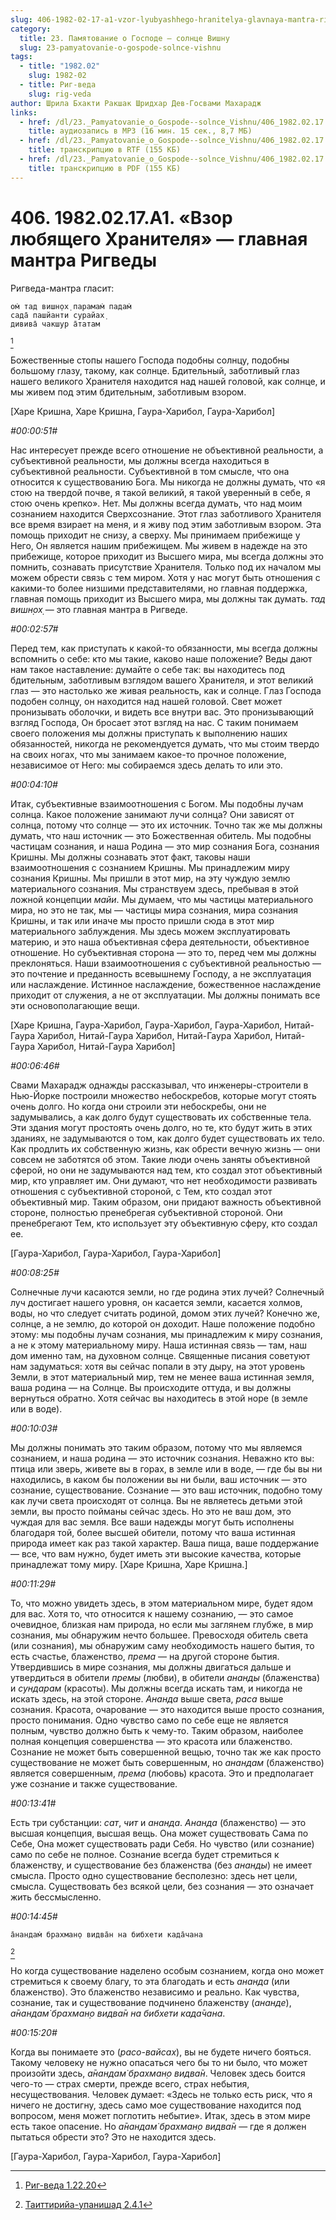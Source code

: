 ```yaml
---
slug: 406-1982-02-17-a1-vzor-lyubyashhego-hranitelya-glavnaya-mantra-rigvedy
category:
  title: 23. Памятование о Господе — солнце Вишну
  slug: 23-pamyatovanie-o-gospode-solnce-vishnu
tags:
  - title: "1982.02"
    slug: 1982-02
  - title: Риг-веда
    slug: rig-veda
author: Шрила Бхакти Ракшак Шридхар Дев-Госвами Махарадж
links:
  - href: /dl/23._Pamyatovanie_o_Gospode--solnce_Vishnu/406_1982.02.17.A1_SridharMj_Vzor_lyubyawego_Hranitelya-glavnaya_mantra_Rigvedy.mp3
    title: аудиозапись в MP3 (16 мин. 15 сек., 8,7 МБ)
  - href: /dl/23._Pamyatovanie_o_Gospode--solnce_Vishnu/406_1982.02.17.A1_SridharMj_Vzor_lyubyawego_Hranitelya-glavnaya_mantra_Rigvedy.rtf
    title: транскрипцию в RTF (155 КБ)
  - href: /dl/23._Pamyatovanie_o_Gospode--solnce_Vishnu/406_1982.02.17.A1_SridharMj_Vzor_lyubyawego_Hranitelya-glavnaya_mantra_Rigvedy.pdf
    title: транскрипцию в PDF (155 КБ)
---
```


# 406. 1982.02.17.A1. «Взор любящего Хранителя» — главная мантра Ригведы

Ригведа-мантра гласит:

    ом̇ тад вишн̣ох̣ парамам̇ падам̇
    сада̄ пашйанти сурайах̣
    дивива̄ чакшур а̄татам
[^_ftn1]

Божественные стопы нашего Господа подобны солнцу, подобны большому глазу, такому, как солнце. Бдительный, заботливый глаз нашего великого Хранителя находится над нашей головой, как солнце, и мы живем под этим бдительным, заботливым взором.

[Харе Кришна, Харе Кришна, Гаура-Харибол, Гаура-Харибол]

*#00:00:51#*

Нас интересует прежде всего отношение не объективной реальности, а субъективной реальности, мы должны всегда находиться в субъективной реальности. Субъективной в том смысле, что она относится к существованию Бога. Мы никогда не должны думать, что «я стою на твердой почве, я такой великий, я такой уверенный в себе, я стою очень крепко». Нет. Мы должны всегда думать, что над моим сознанием находится Сверхсознание. Этот глаз заботливого Хранителя все время взирает на меня, и я живу под этим заботливым взором. Эта помощь приходит не снизу, а сверху. Мы принимаем прибежище у Него, Он является нашим прибежищем. Мы живем в надежде на это прибежище, которое приходит из Высшего мира, мы всегда должны это помнить, сознавать присутствие Хранителя. Только под их началом мы можем обрести связь с тем миром. Хотя у нас могут быть отношения с какими-то более низшими представителями, но главная поддержка, главная помощь приходит из Высшего мира, мы должны так думать. *тад вишн̣ох̣* — это главная мантра в Ригведе.

*#00:02:57#*

Перед тем, как приступать к какой-то обязанности, мы всегда должны вспомнить о себе: кто мы такие, каково наше положение? Веды дают нам такое наставление: думайте о себе так: вы находитесь под бдительным, заботливым взглядом вашего Хранителя, и этот великий глаз — это настолько же живая реальность, как и солнце. Глаз Господа подобен солнцу, он находится над нашей головой. Свет может пронизывать оболочки, и видеть все внутри вас. Это пронизывающий взгляд Господа, Он бросает этот взгляд на нас. С таким понимаем своего положения мы должны приступать к выполнению наших обязанностей, никогда не рекомендуется думать, что мы стоим твердо на своих ногах, что мы занимаем какое-то прочное положение, независимое от Него: мы собираемся здесь делать то или это.

*#00:04:10#*

Итак, субъективные взаимоотношения с Богом. Мы подобны лучам солнца. Какое положение занимают лучи солнца? Они зависят от солнца, потому что солнце — это их источник. Точно так же мы должны думать, что наш источник — это Божественная обитель. Мы подобны частицам сознания, и наша Родина — это мир сознания Бога, сознания Кришны. Мы должны сознавать этот факт, таковы наши взаимоотношения с сознанием Кришны. Мы принадлежим миру сознания Кришны. Мы пришли в этот мир, на эту чуждую землю материального сознания. Мы странствуем здесь, пребывая в этой ложной концепции *майи*. Мы думаем, что мы частицы материального мира, но это не так, мы — частицы мира сознания, мира сознания Кришны, и так или иначе мы просто пришли сюда в этот мир материального заблуждения. Мы здесь можем эксплуатировать материю, и это наша объективная сфера деятельности, объективное отношение. Но субъективная сторона — это то, перед чем мы должны преклоняться. Наши взаимоотношения с субъективной реальностью — это почтение и преданность всевышнему Господу, а не эксплуатация или наслаждение. Истинное наслаждение, божественное наслаждение приходит от служения, а не от эксплуатации. Мы должны понимать все эти основополагающие вещи.

[Харе Кришна, Гаура-Харибол, Гаура-Харибол, Гаура-Харибол, Нитай-Гаура Харибол, Нитай-Гаура Харибол, Нитай-Гаура Харибол, Нитай-Гаура Харибол, Нитай-Гаура Харибол]

*#00:06:46#*

Свами Махарадж однажды рассказывал, что инженеры-строители в Нью-Йорке построили множество небоскребов, которые могут стоять очень долго. Но когда они строили эти небоскребы, они не задумывались, а как долго будут существовать их собственные тела. Эти здания могут простоять очень долго, но те, кто будут жить в этих зданиях, не задумываются о том, как долго будет существовать их тело. Как продлить их собственную жизнь, как обрести вечную жизнь — они совсем не заботятся об этом. Такие люди очень заняты объективной сферой, но они не задумываются над тем, кто создал этот объективный мир, кто управляет им. Они думают, что нет необходимости развивать отношения с субъективной стороной, с Тем, кто создал этот объективный мир. Таким образом, они придают важность объективной стороне, полностью пренебрегая субъективной стороной. Они пренебрегают Тем, кто использует эту объективную сферу, кто создал ее.

[Гаура-Харибол, Гаура-Харибол, Гаура-Харибол]

*#00:08:25#*

Солнечные лучи касаются земли, но где родина этих лучей? Солнечный луч достигает нашего уровня, он касается земли, касается холмов, воды, но что следует считать родиной, домом этих лучей? Конечно же, солнце, а не землю, до которой он доходит. Наше положение подобно этому: мы подобны лучам сознания, мы принадлежим к миру сознания, а не к этому материальному миру. Наша истинная связь — там, наш дом именно там, на духовном солнце. Священные писания советуют нам задуматься: хотя вы сейчас попали в эту дыру, на этот уровень Земли, в этот материальный мир, тем не менее ваша истинная земля, ваша родина — на Солнце. Вы происходите оттуда, и вы должны вернуться обратно. Хотя сейчас вы находитесь в этой норе (в земле или в воде).

*#00:10:03#*

Мы должны понимать это таким образом, потому что мы являемся сознанием, и наша родина — это источник сознания. Неважно кто вы: птица или зверь, живете вы в горах, в земле или в воде, — где бы вы ни находились, в каком бы положении вы ни были, ваш источник — это сознание, существование. Сознание — это ваш источник, подобно тому как лучи света происходят от солнца. Вы не являетесь детьми этой земли, вы просто пойманы сейчас здесь. Но это не ваш дом, это чуждая для вас земля. Все ваши надежды могут быть исполнены благодаря той, более высшей обители, потому что ваша истинная природа имеет как раз такой характер. Ваша пища, ваше поддержание — все, что вам нужно, будет иметь эти высокие качества, которые принадлежат тому миру. [Харе Кришна, Харе Кришна.]

*#00:11:29#*

То, что можно увидеть здесь, в этом материальном мире, будет ядом для вас. Хотя то, что относится к нашему сознанию, — это самое очевидное, близкая нам природа, но если мы заглянем глубже, в мир сознания, мы обнаружим нечто большее. Превосходя обитель света (или сознания), мы обнаружим саму необходимость нашего бытия, то есть счастье, блаженство, *према* — на другой стороне бытия. Утвердившись в мире сознания, мы должны двигаться дальше и утвердиться в обители *премы* (любви), в обители *ананды* (блаженства) и *сундарам* (красоты). Мы должны всегда искать там, и никогда не искать здесь, на этой стороне. *Ананда* выше света, *раса* выше сознания. Красота, очарование — это находится выше просто сознания, просто понимания. Одно чувство само по себе еще не является полным, чувство должно быть к чему-то. Таким образом, наиболее полная концепция совершенства — это красота или блаженство. Сознание не может быть совершенной вещью, точно так же как просто существование не может быть совершенным, но *анандам* (блаженство) является совершенным, *према* (любовь) красота. Это и предполагает уже сознание и также существование.

*#00:13:41#*

Есть три субстанции: *сат*, *чит* и *ананда*. *Ананда* (блаженство) — это высшая концепция, высшая вещь. Она может существовать Сама по Себе, Она может существовать ради Себя. Но чувство (или сознание) само по себе не полное. Сознание всегда будет стремиться к блаженству, и существование без блаженства (без *ананды*) не имеет смысла. Просто одно существование бесполезно: здесь нет цели, смысла. Существовать без всякой цели, без сознания — это означает жить бессмысленно.

*#00:14:45#*

    а̄нандам̇ брахман̣о видва̄н на бибхети када̄чана
[^_ftn2]

Но когда существование наделено особым сознанием, когда оно может стремиться к своему благу, то эта благодать и есть *ананда* (или блаженство). Это блаженство независимо и реально. Как чувства, сознание, так и существование подчинено блаженству (*ананде*), *а̄нандам̇ брахман̣о видва̄н на бибхети када̄чана*.

*#00:15:20#*

Когда вы понимаете это (*расо-вайсах*), вы не будете ничего бояться. Такому человеку не нужно опасаться чего бы то ни было, что может произойти здесь, *а̄нандам̇ брахман̣о видва̄н*. Человек здесь боится чего-то — страх смерти, прежде всего, страх небытия, несуществования. Человек думает: «Здесь не только есть риск, что я ничего не достигну, здесь само мое существование находится под вопросом, меня может поглотить небытие». Итак, здесь в этом мире есть такое опасение. Но *а̄нандам̇ брахман̣о видва̄н* — где я должен пытаться обрести это? Это не находится здесь.

[Гаура-Харибол, Гаура-Харибол, Гаура-Харибол]



[^_ftn1]: [Риг-веда 1.22.20](../notes/rig-veda/rig-veda-1-22-20.md)

[^_ftn2]: [Таиттирийа-упанишад 2.4.1](../notes/taittirija-upanishad/taittirija-upanishad-2-4-1.md)
